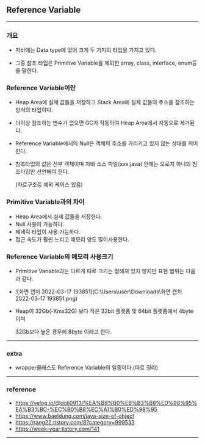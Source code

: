 ## Reference Variable

----

### 개요

- 자바에는 Data type에 있어 크게 두 가지의 타입을 가지고 있다.

- 그중 참조 타입은 Primitive Variable을 제외한 array, class, interface, enum등을 말한다.

### Reference Variable이란

- Heap Area에 실제 값들을 저장하고 Stack Area에 실제 값들의 주소를 참조하는 방식의 타입이다.

- 더이상 참조하는 변수가 없으면 GC가 작동하여 Heap Area에서 자동으로 제거된다.

- Reference Variable에서의 Null은 객체의 주소를 가리키고 있지 않는 상태를 의미한다.

- 참조타입의 값은 전부 객체이며 자바 소스 파일(xxx.java) 안에는 오로지 하나의 참조타입만 선언해야 한다.

  (자료구조등 예외 케이스 있음)

### Primitive Variable과의 차이

- Heap Area에서 실제 값들을 저장한다.
- Null 사용이 가능하다.
- 제네릭 타입이 사용 가능하다.
- 접근 속도가 훨씬 느리고 메모리 양도 많이사용한다.

### Reference Variable의 메모리 사용크기

- Primitive Variable과는 다르게 따로 크기는 정해져 있지 않지만 표현 범위는 다음과 같다.

- ![화면 캡처 2022-03-17 193851](C:\Users\user\Downloads\화면 캡처 2022-03-17 193851.png)

- Heap이 32Gb(-Xmx32G) 보다 작은 32bit 플랫폼 및 64bit 플랫폼에서 4byte 이며

  32Gb보다 높은 경우에 8byte 이라고 한다.

---

### extra

- wrapper클래스도 Reference Variable의 일종이다.(따로 정리)

---

### reference

- https://velog.io/@doli0913/%EA%B8%B0%EB%B3%B8%ED%98%95%EA%B3%BC-%EC%B0%B8%EC%A1%B0%ED%98%95
- https://www.baeldung.com/java-size-of-object
- https://rang22.tistory.com/8?category=999533
- https://week-year.tistory.com/141

----

